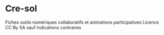 # Cre-sol
Fiches outils numériques collaboratifs et animations participatives
Licence CC By SA sauf indications contraires
